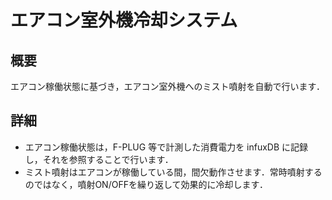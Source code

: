 # エアコン室外機冷却システム

## 概要

エアコン稼働状態に基づき，エアコン室外機へのミスト噴射を自動で行います．

## 詳細

- エアコン稼働状態は，F-PLUG 等で計測した消費電力を infuxDB に記録し，それを参照することで行います．
- ミスト噴射はエアコンが稼働している間，間欠動作させます．常時噴射するのではなく，噴射ON/OFFを繰り返して効果的に冷却します．
